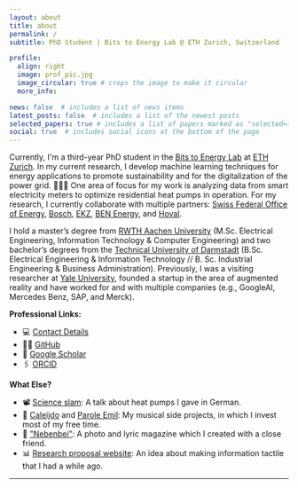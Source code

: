 ```yaml
---
layout: about
title: about
permalink: /
subtitle: PhD Student | Bits to Energy Lab @ ETH Zurich, Switzerland

profile:
  align: right
  image: prof_pic.jpg
  image_circular: true # crops the image to make it circular
  more_info: 

news: false  # includes a list of news items
latest_posts: false  # includes a list of the newest posts
selected_papers: true # includes a list of papers marked as "selected={true}"
social: true  # includes social icons at the bottom of the page
---
```



Currently, I'm a third-year PhD student in the [Bits to Energy Lab](https://www.bitstoenergy.com) at [ETH Zurich](https://www.im.ethz.ch). In my current research, I develop machine learning techniques for energy applications to promote sustainability and for the digitalization of the power grid. 🔋🔌💡 One area of focus for my work is analyzing data from smart electricity meters to optimize residential heat pumps in operation. For my research, I currently collaborate with multiple partners: [Swiss Federal Office of Energy](https://www.bfe.admin.ch/bfe/de/home.html), [Bosch](https://www.bosch-homecomfort.com/ch/de/wohngebaeude/home/), [EKZ](https://www.ekz.ch/de/privatkunden.html), [BEN Energy](https://www.ben-energy.com/), and [Hoval](https://www.hoval.ch/).

I hold a master’s degree from [RWTH Aachen University](https://www.rwth-aachen.de/cms/~a/root/?lidx=1) (M.Sc. Electrical Engineering, Information Technology & Computer Engineering) and two bachelor’s degrees from the [Technical University of Darmstadt](https://www.tu-darmstadt.de/index.en.jsp) (B.Sc. Electrical Engineering & Information Technology // B. Sc. Industrial Engineering & Business Administration). Previously, I was a visiting researcher at [Yale University](https://krishnaswamylab.org), founded a startup in the area of augmented reality and have worked for and with multiple companies (e.g., GoogleAI, Mercedes Benz, SAP, and Merck). 

**Professional Links:**
- 💻 [Contact Details](https://im.ethz.ch/people/tbrudermuell.html)
- 👨‍💻 [GitHub](https://github.com/tbrumue)
- 📄 [Google Scholar](https://scholar.google.com/citations?user=rpGG9_UAAAAJ&hl)
- 🖇 [ORCID](https://orcid.org/0009-0007-7319-1142)

**What Else?**
- 📽️ [Science slam](https://youtu.be/JFSeshpIkeE?feature=shared): A talk about heat pumps I gave in German.
- 🎹 [Caleijdo](http://caleijdo.com/) and [Parole Emil](https://open.spotify.com/intl-de/artist/6EPS4pFwPP7drXKmSGtjQ9): My musical side projects, in which I invest most of my free time.
- 📰 ["Nebenbei"](http://jonathanbrunner.com/category/nebenbei-1/): A photo and lyric magazine which I created with a close friend.
- 📊 [Research proposal website](http://make-information-tactile.com): An idea about making information tactile that I had a while ago.

---